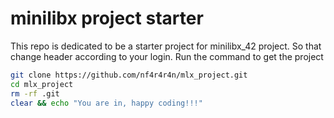 # minilibx project starter
This repo is dedicated to be a starter project for minilibx_42 project. So that change header according to your
login.
Run the command to get the project
```sh
git clone https://github.com/nf4r4r4n/mlx_project.git
cd mlx_project
rm -rf .git
clear && echo "You are in, happy coding!!!"
```
